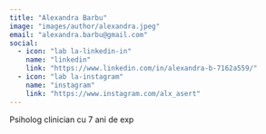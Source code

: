 ```yaml
---
title: "Alexandra Barbu"
image: "images/author/alexandra.jpeg"
email: "alexandra.barbu@gmail.com"
social:
  - icon: "lab la-linkedin-in"
    name: "linkedin"
    link: "https://www.linkedin.com/in/alexandra-b-7162a559/"
  - icon: "lab la-instagram"
    name: "instagram"
    link: "https://www.instagram.com/alx_asert"
---
```

Psiholog clinician cu 7 ani de exp